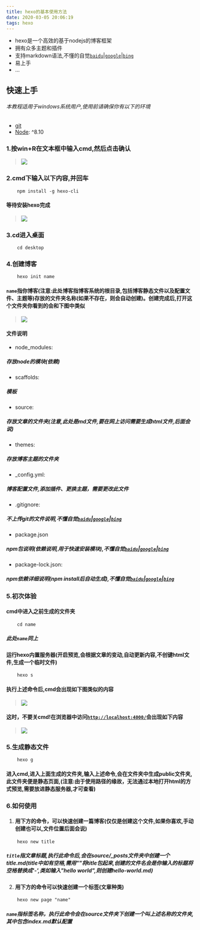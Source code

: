 ```yaml
---
title: hexo的基本使用方法
date: 2020-03-05 20:06:19
tags: hexo
---
```

- hexo是一个高效的基于nodejs的博客框架
- 拥有众多主题和插件
- 支持markdown语法,不懂的自觉[`baidu`](https://www.baidu.com)|[`google`](https://www.google.com)|[`bing`](https://cn.bing.com)
- 易上手
- ...

<!--more-->
## 快速上手
###### _本教程适用于windows系统用户,使用前请确保你有以下的环境_

- [git](https://git-scm.com/)
- [Node](https://nodejs.org): ^8.10

### 1.按win+R在文本框中输入cmd,然后点击确认
>![](/blog/hexo/imgs/run.png)
### 2.cmd下输入以下内容,并回车
```shell
    npm install -g hexo-cli
```
#### 等待安装hexo完成
>![](/blog/hexo/imgs/cmd.png)
### 3.cd进入桌面
```shell
    cd desktop
```
### 4.创建博客
```shell
    hexo init name
```
#### `name`指你博客(注意:此处博客指博客系统的根目录,包括博客静态文件以及配置文件、主题等)存放的文件夹名称(如果不存在，则会自动创建)。创建完成后,打开这个文件夹你看到的会和下图中类似
>![](/blog/hexo/imgs/dir.png)
#### 文件说明
- node_modules:
##### 存放node的模块(依赖)
- scaffolds:
##### 模板
- source:
##### 存放文章的文件夹(注意,此处是md文件,要在网上访问需要生成html文件,后面会说)
- themes:
##### 存放博客主题的文件夹
- _config.yml:
##### 博客配置文件,添加插件、更换主题，需要更改此文件
- .gitignore:
##### 不上传git的文件说明,不懂自觉[`baidu`](https://www.baidu.com)|[`google`](https://www.google.com)|[`bing`](https://cn.bing.com)
- package.json
##### npm包说明(依赖说明,用于快速安装模块),不懂自觉[`baidu`](https://www.baidu.com)|[`google`](https://www.google.com)|[`bing`](https://cn.bing.com)
- package-lock.json:
##### npm依赖详细说明(npm install后自动生成),不懂自觉[`baidu`](https://www.baidu.com)|[`google`](https://www.google.com)|[`bing`](https://cn.bing.com)
### 5.初次体验
#### cmd中进入之前生成的文件夹
```shell
    cd name
```
##### 此处`name`同上
#### 运行hexo内置服务器(开启预览,会根据文章的变动,自动更新内容,不创键html文件,生成一个临时文件)
```shell
    hexo s
```
#### 执行上述命令后,cmd会出现如下图类似的内容
>![](/blog/hexo/imgs/hexo-s.png)
#### 这时，不要关cmd!在浏览器中访问[`http://localhost:4000/`](http://localhost:4000/)会出现如下内容
>![](/blog/hexo/imgs/webpage.png)
### 5.生成静态文件
```shell
    hexo g
```
#### 进入cmd,进入上面生成的文件夹,输入上述命令,会在文件夹中生成public文件夹,此文件夹便是静态页面,(注意:由于使用路径的缘故，无法通过本地打开html的方式预览,需要放进静态服务器,才可查看)
### 6.如何使用
1. #### 用下方的命令，可以快速创建一篇博客(仅仅是创建这个文件,如果你喜欢,手动创建也可以,文件位置后面会说)
```shell
    hexo new title
```
##### `title`指文章标题,执行此命令后,会在source/_posts文件夹中创建一个title.md(title中如有空格,需用""将title包起来,创建的文件名会是你输入的标题将空格替换成'-',类如输入"hello world",则创建hello-world.md)
2. #### 用下方的命令可以快速创建一个标签(文章种类)
```shell
    hexo new page "name"
```
##### `name`指标签名称，执行此命令会在source文件夹下创建一个叫上述名称的文件夹,其中包含index.md默认配置